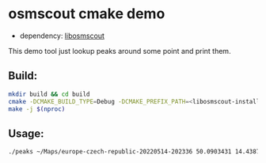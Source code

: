 # osmscout cmake demo

 - dependency: [libosmscout](https://github.com/Framstag/libosmscout)

This demo tool just lookup peaks around some point and print them.

## Build:
```bash
mkdir build && cd build
cmake -DCMAKE_BUILD_TYPE=Debug -DCMAKE_PREFIX_PATH=<libosmscout-install-dir> ..
make -j $(nproc)
```

## Usage:

```bash
./peaks ~/Maps/europe-czech-republic-20220514-202336 50.0903431 14.4387094
```
